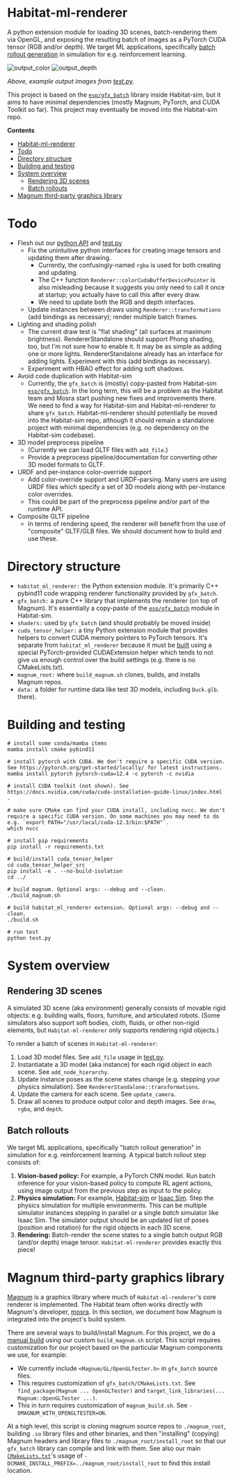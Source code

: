 # Habitat-ml-renderer

A python extension module for loading 3D scenes, batch-rendering them via OpenGL, and exposing the resulting batch of images as a PyTorch CUDA tensor (RGB and/or depth). We target ML applications, specifically [batch rollout generation](#batch-rollouts) in simulation for e.g. reinforcement learning. 

![output_color](https://github.com/eundersander/habitat-ml-renderer/assets/6557808/6fe7aa5c-8e0a-4d04-8937-67352533af0d)
![output_depth](https://github.com/eundersander/habitat-ml-renderer/assets/6557808/ef2311a9-748b-47c6-afff-b3d7c7b9ba0a)

*Above, example output images from [test.py](./test.py).*

This project is based on the [`esp/gfx_batch`](https://github.com/facebookresearch/habitat-sim/tree/main/src/esp/gfx_batch) library inside Habitat-sim, but it aims to have minimal dependencies (mostly Magnum, PyTorch, and CUDA Toolkit so far). This project may eventually be moved into the Habitat-sim repo.

**Contents**
- [Habitat-ml-renderer](#habitat-ml-renderer)
- [Todo](#todo)
- [Directory structure](#directory-structure)
- [Building and testing](#building-and-testing)
- [System overview](#system-overview)
  - [Rendering 3D scenes](#rendering-3d-scenes)
  - [Batch rollouts](#batch-rollouts)
- [Magnum third-party graphics library](#magnum-third-party-graphics-library)

# Todo
* Flesh out our [python API](./habitat_ml_renderer/habitat_ml_renderer.cpp) and [test.py](./test.py)
    * Fix the unintuitive python interfaces for creating image tensors and updating them after drawing.
        * Currently, the confusingly-named `rgba` is used for both creating and updating.
        * The C++ function `Renderer::colorCudaBufferDevicePointer` is also misleading because it suggests you only need to call it once at startup; you actually have to call this after every draw.
        * We need to update both the RGB and depth interfaces.
    * Update instances between draws using `Renderer::transformations` (add bindings as necessary); render multiple batch frames.
* Lighting and shading polish
    * The current draw test is "flat shading" (all surfaces at maximum brightness). RendererStandalone should support Phong shading, too, but I'm not sure how to enable it. It may be as simple as adding one or more lights. RendererStandalone already has an interface for adding lights. Experiment with this (add bindings as necessary).
    * Experiment with HBAO effect for adding soft shadows.
* Avoid code duplication with Habitat-sim
    * Currently, the `gfx_batch` is (mostly) copy-pasted from Habitat-sim [`esp/gfx_batch`](https://github.com/facebookresearch/habitat-sim/tree/main/src/esp/gfx_batch). In the long term, this will be a problem as the Habitat team and Mosra start pushing new fixes and improvements there. We need to find a way for Habitat-sim and Habitat-ml-renderer to share `gfx_batch`. Habitat-ml-renderer should potentially be moved into the Habitat-sim repo, although it should remain a standalone project with minimal dependencies (e.g. no dependency on the Habitat-sim codebase).
* 3D model preprocess pipeline
    * (Currently we can load GLTF files with `add_file`.)
    * Provide a preprocess pipeline/documentation for converting other 3D model formats to GLTF.
* URDF and per-instance color-override support
    * Add color-override support and URDF-parsing. Many users are using URDF files which specify a set of 3D models along with per-instance color overrides.
    * This could be part of the preprocess pipeline and/or part of the runtime API.
* Composite GLTF pipeline
    * In terms of rendering speed, the renderer will benefit from the use of "composite" GLTF/GLB files. We should document how to build and use these.

# Directory structure

* `habitat_ml_renderer:` the Python extension module. It's primarily C++ pybind11 code wrapping renderer functionality provided by `gfx_batch`.
* `gfx_batch:` a pure C++ library that implements the renderer (on top of Magnum). It's essentially a copy-paste of the [`esp/gfx_batch`](https://github.com/facebookresearch/habitat-sim/tree/main/src/esp/gfx_batch) module in Habitat-sim.
* `shaders:` used by `gfx_batch` (and should probably be moved inside)
* `cuda_tensor_helper:` a tiny Python extension module that provides helpers to convert CUDA memory pointers to PyTorch tensors. It's separate from `habitat_ml_renderer` because it must be [built](cuda_tensor_helper/setup.py) using a special PyTorch-provided CUDAExtension helper which tends to not give us enough control over the build settings (e.g. there is no CMakeLists.txt). 
* `magnum_root:` where `build_magnum.sh` clones, builds, and installs Magnum repos.
* `data:` a folder for runtime data like test 3D models, including `Duck.glb`.
there).

# Building and testing

```
# install some conda/mamba items
mamba install cmake pybind11

# install pytorch with CUDA. We don't require a specific CUDA version. See https://pytorch.org/get-started/locally/ for latest instructions.
mamba install pytorch pytorch-cuda=12.4 -c pytorch -c nvidia

# install CUDA toolkit (not shown). See https://docs.nvidia.com/cuda/cuda-installation-guide-linux/index.html .

# make sure CMake can find your CUDA install, including nvcc. We don't require a specific CUDA version. On some machines you may need to do e.g. `export PATH="/usr/local/cuda-12.3/bin:$PATH"`.
which nvcc

# install pip requirements
pip install -r requirements.txt

# build/install cuda_tensor_helper
cd cuda_tensor_helper_src
pip install -e . --no-build-isolation
cd ../

# build magnum. Optional args: --debug and --clean.
./build_magnum.sh

# build habitat_ml_renderer extension. Optional args: --debug and --clean.
./build.sh

# run test
python test.py
```

# System overview

## Rendering 3D scenes

A simulated 3D scene (aka environment) generally consists of movable rigid objects: e.g. building walls, floors, furniture, and articulated robots. (Some simulators also support soft bodies, cloth, fluids, or other non-rigid elements, but `Habitat-ml-renderer` only supports rendering rigid objects.)

To render a batch of scenes in `Habitat-ml-renderer`:
1. Load 3D model files. See `add_file` usage in [test.py](./test.py).
2. Instantiatate a 3D model (aka instance) for each rigid object in each scene. See `add_node_hierarchy`.
3. Update instance poses as the scene states change (e.g. stepping your physics simulation). See `RendererStandalone::transformations`.
4. Update the camera for each scene. See `update_camera`.
5. Draw all scenes to produce output color and depth images. See `draw`, `rgba`, and `depth`.

## Batch rollouts

We target ML applications, specifically "batch rollout generation" in simulation for e.g. reinforcement learning. A typical batch rollout step consists of:
1. **Vision-based policy:** For example, a PyTorch CNN model. Run batch inference for your vision-based policy to compute RL agent actions, using image output from the previous step as input to the policy. 
2. **Physics simulation:** For example, [Habitat-sim](https://github.com/facebookresearch/habitat-sim) or [Isaac Sim](https://developer.nvidia.com/isaac-sim). Step the physics simulation for multiple environments. This can be multiple simulator instances stepping in parallel or a single *batch* simulator like Isaac Sim. The simulator output should be an updated list of poses (position and rotation) for the rigid objects in each 3D scene.
3. **Rendering:** Batch-render the scene states to a single batch output RGB (and/or depth) image tensor. `Habitat-ml-renderer` provides exactly this piece!

# Magnum third-party graphics library

[Magnum](https://magnum.graphics/) is a graphics library where much of `Habitat-ml-renderer`'s core renderer is implemented. The Habitat team often works directly with Magnum's developer, [mosra](https://github.com/mosra/). In this section, we document how Magnum is integrated into the project's build system.

There are several ways to build/install Magnum. For this project, we do a [manual build](https://doc.magnum.graphics/magnum/building.html#building-manual) using our custom `build_magnum.sh` script. This script requires customization for our project based on the particular Magnum components we use, for example:

* We currently include `<Magnum/GL/OpenGLTester.h>` in `gfx_batch` source files.
* This requires customization of `gfx_batch/CMakeLists.txt`. See `find_package(Magnum ... OpenGLTester)` and `target_link_libraries(... Magnum::OpenGLTester ...)`.
* This in turn requires customization of `magnum_build.sh`. See `-DMAGNUM_WITH_OPENGLTESTER=ON`.

At a high level, this script is cloning magnum source repos to `./magnum_root`, building `.so` library files and other binaries, and then "installing" (copying) Magnum headers and library files to `./magnum_root/install_root` so that our `gfx_batch` library can compile and link with them. See also our main [`CMakeLists.txt`](./CMakeLists.txt)'s usage of `-DCMAKE_INSTALL_PREFIX=../magnum_root/install_root` to find this install location.


